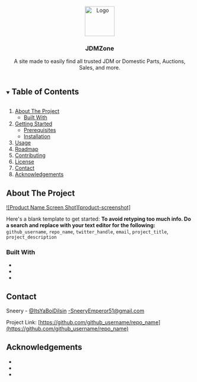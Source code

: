 
<br />
<p align="center">
  <a href="https://github.com/github_username/repo_name">
    <img src="https://user-images.githubusercontent.com/59810782/115248931-22bad280-a0f6-11eb-929a-76f35d5a1219.png" alt="Logo" width="80" height="80">
  </a>

  <h3 align="center">JDMZone</h3>

  <p align="center">
    A site made to easily find all trusted JDM or Domestic Parts, Auctions, Sales, and more.
    <br />
  </p>
</p>



<!-- TABLE OF CONTENTS -->
<details open="open">
  <summary><h2 style="display: inline-block">Table of Contents</h2></summary>
  <ol>
    <li>
      <a href="#about-the-project">About The Project</a>
      <ul>
        <li><a href="#built-with">Built With</a></li>
      </ul>
    </li>
    <li>
      <a href="#getting-started">Getting Started</a>
      <ul>
        <li><a href="#prerequisites">Prerequisites</a></li>
        <li><a href="#installation">Installation</a></li>
      </ul>
    </li>
    <li><a href="#usage">Usage</a></li>
    <li><a href="#roadmap">Roadmap</a></li>
    <li><a href="#contributing">Contributing</a></li>
    <li><a href="#license">License</a></li>
    <li><a href="#contact">Contact</a></li>
    <li><a href="#acknowledgements">Acknowledgements</a></li>
  </ol>
</details>



<!-- ABOUT THE PROJECT -->
## About The Project

[![Product Name Screen Shot][product-screenshot]](https://example.com)

Here's a blank template to get started:
**To avoid retyping too much info. Do a search and replace with your text editor for the following:**
`github_username`, `repo_name`, `twitter_handle`, `email`, `project_title`, `project_description`


### Built With

* []()
* []()
* []()



<!-- CONTACT -->
## Contact

Sneery - [@ItsYaBoiDilsin](https://twitter.com/ItsYaBoiDilsin) -SneeryEmperor51@gmail.com

Project Link: [https://github.com/github_username/repo_name](https://github.com/github_username/repo_name)



<!-- ACKNOWLEDGEMENTS -->
## Acknowledgements

* []()
* []()
* []()
